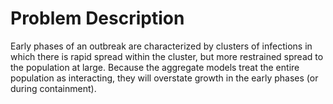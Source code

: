 # Problem Description

Early phases of an outbreak are characterized by clusters of infections in which there is rapid spread within the cluster, but more restrained spread to the population at large. Because the aggregate models treat the entire population as interacting, they will overstate growth in the early phases (or during containment). 


